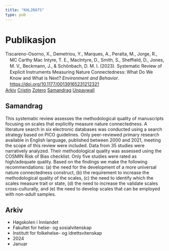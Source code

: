 ```yaml
---
title: "KHL2RA7S"
type: pub
---
```

<h1>Publikasjon</h1>
<article id="csl-bib-container-KHL2RA7S" class="csl-bib-container">
  <div class="csl-bib-body" style="line-height: 1.35; padding-left: 1em; text-indent:-1em;">
  <div class="csl-entry">Tiscareno-Osorno, X., Demetriou, Y., Marques, A., Peralta, M., Jorge, R., MC Carthy Mac Intyre, T. E., MacIntyre, D., Smith, S., Sheffield, D., Jones, M. V., Beckmann, J., &amp; Sch&#xF6;nbach, D. M. I. (2023). Systematic Review of Explicit Instruments Measuring Nature Connectedness: What Do We Know and What is Next? <i>Environment and Behavior</i>. <a href="https://doi.org/10.1177/00139165231212321">https://doi.org/10.1177/00139165231212321</a></div>
</div>
  <div class="csl-bib-buttons">
    <a href="#taxonomy-article-KHL2RA7S" class="csl-bib-button">Arkiv</a>
    <a href="https://app.cristin.no/results/show.jsf?id=2224739" alt="Cristin URL" class="csl-bib-button">Cristin</a>
    <a href="http://zotero.org/groups/5402882/items/KHL2RA7S" alt="Zotero URL" class="csl-bib-button">Zotero</a>
    <a href="#abstract-article-KHL2RA7S" class="csl-bib-button">Samandrag</a>
    <a href="https://journals.sagepub.com/doi/pdf/10.1177/00139165231212321" class="csl-bib-button">Unpaywall</a>
  </div>
  <div id="csl-bib-meta-container-KHL2RA7S"></div>
</article>
<div id="csl-bib-meta-KHL2RA7S" class="csl-bib-meta">
  <article id="abstract-article-KHL2RA7S" class="abstract-article">
    <h1>Samandrag</h1>
    This systematic review assesses the methodological quality of manuscripts focusing on scales that explicitly measure nature connectedness. A literature search in six electronic databases was conducted using a search strategy based on PICO guidelines. Only peer-reviewed primary research available in English language, published between 2000 and 2021, meeting the scope of this review were included. Data from 35 studies were narratively analyzed. Their methodological quality was assessed using the COSMIN Risk of Bias checklist. Only five studies were rated as high/adequate quality. Based on the findings we make the following recommendations: (a) the need for the development of a more universal nature connectedness construct, (b) the requirement to increase the methodological quality of the scales, (c) the need to identify which the scales measure trait or state, (d) the need to increase the validate scales cross-culturally, and (e) the need to develop scales that can be employed with non-adult samples.
  </article>
  <article id="taxonomy-article-KHL2RA7S" class="taxonomy-article">
    <h1>Arkiv</h1>
    <ul>
      <li>Høgskolen i Innlandet</li>
      <li>Fakultet for helse- og sosialvitenskap</li>
      <li>Institutt for folkehelse- og idrettsvitenskap</li>
      <li>2024</li>
      <li>Januar</li>
    </ul>
  </article>
</div>
